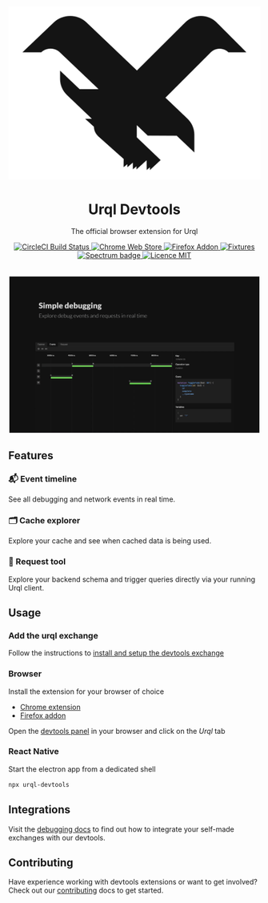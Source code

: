 <div align="center">
  <img alt="logo" src="https://raw.githubusercontent.com/FormidableLabs/urql-devtools/master/src/assets/icon.svg?sanitize=true" />
  <h1>Urql Devtools</h1>
  <p>The official browser extension for Urql</p>
  <a href="https://circleci.com/gh/FormidableLabs/workflows/urql-devtools">
    <img alt="CircleCI Build Status" src="https://badgen.net/circleci/github/FormidableLabs/urql-devtools?label=build" />
  </a>
  <a href="https://chrome.google.com/webstore/detail/urql-devtools/mcfphkbpmkbeofnkjehahlmidmceblmm">
    <img alt="Chrome Web Store" src="https://badgen.net/chrome-web-store/v/mcfphkbpmkbeofnkjehahlmidmceblmm?color=fbbc07" />
  </a>
  <a href="https://addons.mozilla.org/en-GB/firefox/addon/urql-devtools/">
    <img alt="Firefox Addon" src="https://badgen.net/amo/v/urql-devtools?color=ff7821" />
  </a>
  <a href="https://urql-devtools.netlify.com/">
    <img alt="Fixtures" src="https://badgen.net/badge/fixtures/netlify/cyan" />
  </a>
  <a href="https://spectrum.chat/urql">
    <img alt="Spectrum badge" src="https://badgen.net/badge/chat/spectrum/purple" />
  </a>
  <a href="https://github.com/FormidableLabs/urql-devtools/blob/master/LICENSE">
    <img alt="Licence MIT" src="https://badgen.net/github/license/FormidableLabs/urql-devtools" />
  </a>
</div>

<br />
<br />

<div align="center">
  <img width="500" src="https://github.com/FormidableLabs/urql-devtools/raw/aef5570a698023ef01f355c2c802f93d7f2bf006/assets/preview.gif" />
</div>

## Features

### 📬 Event timeline

See all debugging and network events in real time.

### 🗂 Cache explorer

Explore your cache and see when cached data is being used.

### 🚀 Request tool

Explore your backend schema and trigger queries directly via your running Urql client.

## Usage

### Add the urql exchange

Follow the instructions to [install and setup the devtools exchange](https://github.com/FormidableLabs/urql-devtools-exchange#usage)

### Browser

Install the extension for your browser of choice

- [Chrome extension](https://chrome.google.com/webstore/detail/urql-devtools/mcfphkbpmkbeofnkjehahlmidmceblmm)
- [Firefox addon](https://addons.mozilla.org/en-GB/firefox/addon/urql-devtools)

Open the [devtools panel](https://developers.google.com/web/tools/chrome-devtools/open) in your browser and click on the _Urql_ tab

### React Native

Start the electron app from a dedicated shell

```sh
npx urql-devtools
```

## Integrations

Visit the [debugging docs](https://formidable.com/open-source/urql/docs/advanced/debugging/#adding-your-own-debug-events) to find out how to integrate your self-made exchanges with our devtools.

## Contributing

Have experience working with devtools extensions or want to get involved? Check out our [contributing](./CONTRIBUTING.md) docs to get started.
